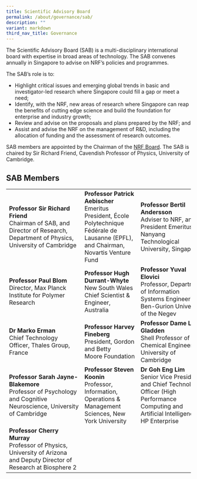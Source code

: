```yaml
---
title: Scientific Advisory Board
permalink: /about/governance/sab/
description: ""
variant: markdown
third_nav_title: Governance
---
```

The Scientific Advisory Board (SAB) is a multi-disciplinary international board with expertise in broad areas of technology. The SAB convenes annually in Singapore to advise on NRF’s policies and programmes.

The SAB’s role is to:
* Highlight critical issues and emerging global trends in basic and investigator-led research where Singapore could fill a gap or meet a need;
* Identify, with the NRF, new areas of research where Singapore can reap the benefits of cutting edge science and build the foundation for enterprise and industry growth;
* Review and advise on the proposals and plans prepared by the NRF; and
* Assist and advise the NRF on the management of R&amp;D, including the allocation of funding and the assessment of research outcomes.

SAB members are appointed by the Chairman of the [NRF Board](/about/governance/nrfb/). The SAB is chaired by Sir Richard Friend, Cavendish Professor of Physics, University of Cambridge.

## SAB Members ##

|  |  |  |
| -------- | -------- | -------- |
| **Professor Sir Richard Friend**<br>Chairman of SAB, and Director of Research, Department of Physics, University of Cambridge | **Professor Patrick Aebischer**<br>Emeritus President, École Polytechnique Fédérale de Lausanne (EPFL), and Chairman, Novartis Venture Fund | **Professor Bertil Andersson**<br>Adviser to NRF, and President Emeritus of Nanyang Technological University, Singapore
|**Professor Paul Blom**<br>Director, Max Planck Institute for Polymer Research | **Professor Hugh Durrant-Whyte**<br>New South Wales Chief Scientist &amp; Engineer, Australia | **Professor Yuval Elovici**<br>Professor,&nbsp;Department of Information Systems Engineering, Ben-Gurion University of the Negev
| **Dr Marko Erman**<br>Chief Technology Officer, Thales Group, France | **Professor&nbsp;Harvey Fineberg**<br>President, Gordon and&nbsp;Betty Moore&nbsp;Foundation | **Professor Dame Lynn Gladden**<br>Shell Professor of Chemical Engineering, University of Cambridge
|**Professor Sarah Jayne-Blakemore**<br>Professor of Psychology and&nbsp;Cognitive Neuroscience,&nbsp;University of Cambridge | **Professor Steven Koonin**<br> Professor, Information, Operations &amp; Management Sciences, New York University | **Dr Goh Eng Lim**<br>Senior Vice President and Chief Technology Officer (High Performance Computing and Artificial Intelligence), HP Enterprise
| **Professor Cherry Murray**<br>Professor of Physics, University of Arizona and Deputy Director of Research at Biosphere 2